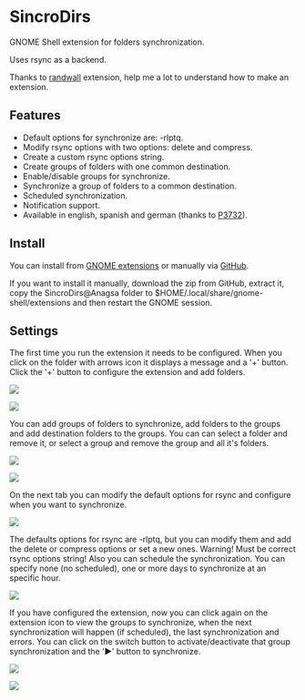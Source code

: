 # SincroDirs
GNOME Shell extension for folders synchronization.

Uses rsync as a backend.

Thanks to [randwall](https://github.com/rodakorn/randwall) extension, help me a lot to understand how to make an extension.

Features
--------
* Default options for synchronize are: -rlptq.
* Modify rsync options with two options: delete and compress.
* Create a custom rsync options string.
* Create groups of folders with one common destination.
* Enable/disable groups for synchronize.
* Synchronize a group of folders to a common destination.
* Scheduled synchronization.
* Notification support.
* Available in english, spanish and german (thanks to [P3732](https://github.com/p3732)).

Install
-------
You can install from [GNOME extensions](https://extensions.gnome.org/extension/1067/sincrodirs/) or manually via [GitHub](https://github.com/Khudsa/sincrodirs).

If you want to install it manually, download the zip from GitHub, extract it, copy the SincroDirs@Anagsa folder to $HOME/.local/share/gnome-shell/extensions and then restart the GNOME session.

Settings
--------
The first time you run the extension it needs to be configured. When you click on the folder with arrows icon it displays a message and a '+' button. Click the '+' button to configure the extension and add folders.

![](https://github.com/Khudsa/sincrodirs/blob/master/_screenshots/1.png)

![](https://github.com/Khudsa/sincrodirs/blob/master/_screenshots/2.png)

You can add groups of folders to synchronize, add folders to the groups and add destination folders to the groups. You can can select a folder and remove it, or select a group and remove the group and all it's folders.

![](https://github.com/Khudsa/sincrodirs/blob/master/_screenshots/3.png)

![](https://github.com/Khudsa/sincrodirs/blob/master/_screenshots/4.png)

On the next tab you can modify the default options for rsync and configure when you want to synchronize.

![](https://github.com/Khudsa/sincrodirs/blob/master/_screenshots/5.png)

The defaults options for rsync are -rlptq, but you can modify them and add the delete or compress options or set a new ones. Warning! Must be correct rsync options string! Also you can schedule the synchronization. You can specify none (no scheduled), one or more days to synchronize at an specific hour.

![](https://github.com/Khudsa/sincrodirs/blob/master/_screenshots/6.png)

If you have configured the extension, now you can click again on the extension icon to view the groups to synchronize, when the next synchronization will happen (if scheduled), the last synchronization and errors. You can click on the switch button to activate/deactivate that group synchronization and the '►' button to synchronize.

![](https://github.com/Khudsa/sincrodirs/blob/master/_screenshots/7.png)

![](https://github.com/Khudsa/sincrodirs/blob/master/_screenshots/8.png)
